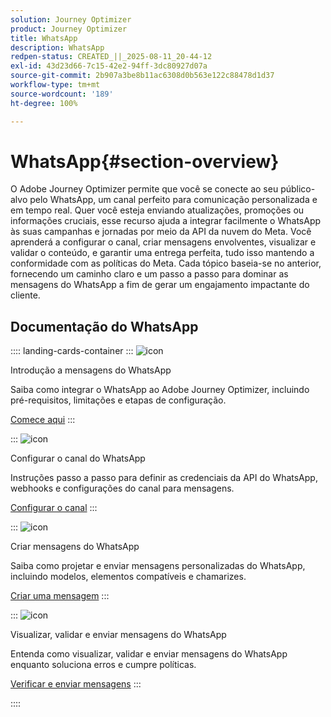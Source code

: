 ```yaml
---
solution: Journey Optimizer
product: Journey Optimizer
title: WhatsApp
description: WhatsApp
redpen-status: CREATED_||_2025-08-11_20-44-12
exl-id: 43d23d66-7c15-42e2-94ff-3dc80927d07a
source-git-commit: 2b907a3be8b11ac6308d0b563e122c88478d1d37
workflow-type: tm+mt
source-wordcount: '189'
ht-degree: 100%

---
```


# WhatsApp{#section-overview}

O Adobe Journey Optimizer permite que você se conecte ao seu público-alvo pelo WhatsApp, um canal perfeito para comunicação personalizada e em tempo real. Quer você esteja enviando atualizações, promoções ou informações cruciais, esse recurso ajuda a integrar facilmente o WhatsApp às suas campanhas e jornadas por meio da API da nuvem do Meta. Você aprenderá a configurar o canal, criar mensagens envolventes, visualizar e validar o conteúdo, e garantir uma entrega perfeita, tudo isso mantendo a conformidade com as políticas do Meta. Cada tópico baseia-se no anterior, fornecendo um caminho claro e um passo a passo para dominar as mensagens do WhatsApp a fim de gerar um engajamento impactante do cliente.

## Documentação do WhatsApp

:::: landing-cards-container
:::
![icon](https://cdn.experienceleague.adobe.com/icons/circle-play.svg?lang=pt-BR)

Introdução a mensagens do WhatsApp

Saiba como integrar o WhatsApp ao Adobe Journey Optimizer, incluindo pré-requisitos, limitações e etapas de configuração.

[Comece aqui](../using/whatsapp/get-started-whatsapp.md)
:::

:::
![icon](https://cdn.experienceleague.adobe.com/icons/gear.svg?lang=pt-BR)

Configurar o canal do WhatsApp

Instruções passo a passo para definir as credenciais da API do WhatsApp, webhooks e configurações do canal para mensagens.

[Configurar o canal](../using/whatsapp/whatsapp-configuration.md)
:::

:::
![icon](https://cdn.experienceleague.adobe.com/icons/list-check.svg?lang=pt-BR)

Criar mensagens do WhatsApp

Saiba como projetar e enviar mensagens personalizadas do WhatsApp, incluindo modelos, elementos compatíveis e chamarizes.

[Criar uma mensagem](../using/whatsapp/create-whatsapp.md)
:::

:::
![icon](https://cdn.experienceleague.adobe.com/icons/check-circle.svg?lang=pt-BR)

Visualizar, validar e enviar mensagens do WhatsApp

Entenda como visualizar, validar e enviar mensagens do WhatsApp enquanto soluciona erros e cumpre políticas.

[Verificar e enviar mensagens](../using/whatsapp/send-whatsapp.md)
:::

::::
